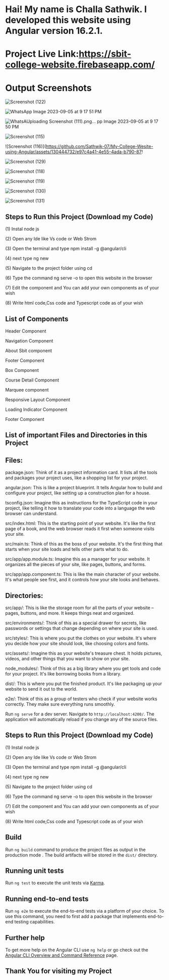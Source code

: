 
# Hai! My name is  Challa Sathwik. I developed this website using Angular version 16.2.1.


# Project Live Link:https://sbit-college-website.firebaseapp.com/


# Output Screenshots


![Screenshot (122)](https://github.com/Sathwik-07/My-College-Wesite-using-Angular/assets/130444732/90f8b49b-3a4c-406e-a2be-815c2862227b)


![WhatsApp Image 2023-09-05 at 9 17 51 PM](https://github.com/Sathwik-07/My-College-Wesite-using-Angular/assets/130444732/149367b0-dec5-4d12-b685-94d78a2d99be)



![WhatsA![Uploading Screenshot (111).png…]()
pp Image 2023-09-05 at 9 17 50 PM](https://github.com/Sathwik-07/My-College-Wesite-using-Angular/assets/130444732/d8d72669-9f57-4a07-9519-76f720d91225)



![Screenshot (115)](https://github.com/Sathwik-07/My-College-Wesite-using-Angular/assets/130444732/41cc1532-e794-4b39-b4e6-29073cfc3383)


![Screenshot (116)](https://github.com/Sathwik-07/My-College-Wesite-using-Angular/assets/130444732/e97c4a41-4e55-4ada-b790-87!



![Screenshot (129)](https://github.com/Sathwik-07/My-College-Wesite-using-Angular/assets/130444732/5ee173a3-670a-4873-a9ef-0e7255e9789b)



![Screenshot (118)](https://github.com/Sathwik-07/My-College-Wesite-using-Angular/assets/130444732/dbd47e4d-bb6d-40ac-9937-fd2241d11c46)




![Screenshot (119)](https://github.com/Sathwik-07/My-College-Wesite-using-Angular/assets/130444732/2b2da4f0-c6da-497d-ae09-f28acd1b33cc)


![Screenshot (130)](https://github.com/Sathwik-07/My-College-Wesite-using-Angular/assets/130444732/8acdf4e3-1256-4fb1-a2c7-71b73b532b84)



![Screenshot (131)](https://github.com/Sathwik-07/My-College-Wesite-using-Angular/assets/130444732/f35fe42c-cad1-41e0-8904-6215768e5b16)






## Steps to Run this Project (Download my Code)


(1) Instal node js 

(2) Open any Ide like Vs code or Web Strom

(3) Open the terminal and type npm install -g @angular/cli 

(4) next type ng new <project-name>

(5) Navigate to the project folder using cd <project folder directory path>

(6) Type the command ng serve -o  to open this website in the browser

(7) Edit the component and You can add your own components as of your wish 

(8) Write html code,Css code and Typescript code as of your wish


## List of Components

Header Component

Navigation Component

About Sbit component

Footer Component

Box Component

Course Detail Component

Marquee component

Responsive Layout Component

Loading Indicator Component

Footer Component



## List of important Files and Directories in this Project

## Files:

package.json: Think of it as a project information card. It lists all the tools and packages your project uses, like a shopping list for your project.


angular.json: This is like a project blueprint. It tells Angular how to build and configure your project, like setting up a construction plan for a house.


tsconfig.json: Imagine this as instructions for the TypeScript code in your project, like telling it how to translate your code into a language the web browser can understand.


src/index.html: This is the starting point of your website. It's like the first page of a book, and the web browser reads it first when someone visits your site.


src/main.ts: Think of this as the boss of your website. It's the first thing that starts when your site loads and tells other parts what to do.


src/app/app.module.ts: Imagine this as a manager for your website. It organizes all the pieces of your site, like pages, buttons, and forms.


src/app/app.component.ts: This is like the main character of your website. It's what people see first, and it controls how your site looks and behaves.

## Directories:

src/app/: This is like the storage room for all the parts of your website – pages, buttons, and more. It keeps things neat and organized.


src/environments/: Think of this as a special drawer for secrets, like passwords or settings that change depending on where your site is used.


src/styles/: This is where you put the clothes on your website. It's where you decide how your site should look, like choosing colors and fonts.


src/assets/: Imagine this as your website's treasure chest. It holds pictures, videos, and other things that you want to show on your site.


node_modules/: Think of this as a big library where you get tools and code for your project. It's like borrowing books from a library.


dist/: This is where you put the finished product. It's like packaging up your website to send it out to the world.


e2e/: Think of this as a group of testers who check if your website works correctly. They make sure everything runs smoothly.


Run `ng serve` for a dev server. Navigate to `http://localhost:4200/`. The application will automatically reload if you change any of the source files.


## Steps to Run this Project (Download my Code)


(1) Instal node js 

(2) Open any Ide like Vs code or Web Strom

(3) Open the terminal and type npm install -g @angular/cli 

(4) next type ng new <project-name>

(5) Navigate to the project folder using cd <project folder directory path>

(6) Type the command ng serve -o  to open this website in the browser

(7) Edit the component and You can add your own components as of your wish 

(8) Write html code,Css code and Typescript code as of your wish




## Build

Run `ng build` command to produce the project files as output in the production mode . The build artifacts will be stored in the `dist/` directory.


## Running unit tests

Run `ng test` to execute the unit tests via [Karma](https://karma-runner.github.io).


## Running end-to-end tests

Run `ng e2e` to execute the end-to-end tests via a platform of your choice. To use this command, you need to first add a package that implements end-to-end testing capabilities.

## Further help

To get more help on the Angular CLI use `ng help` or go check out the [Angular CLI Overview and Command Reference](https://angular.io/cli) page.


## Thank You for visiting my Project
